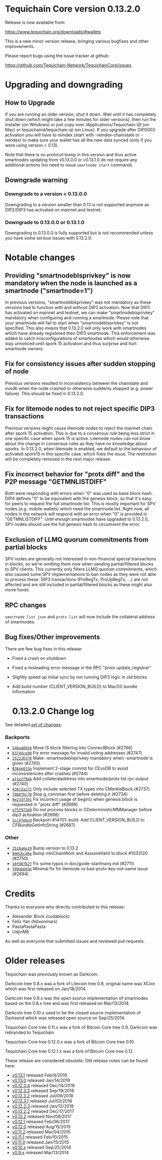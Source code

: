 # Tequichain Core version 0.13.2.0

Release is now available from:

<https://www.tequichain.org/downloads/#wallets>

This is a new minor version release, bringing various bugfixes and other improvements.

Please report bugs using the issue tracker at github:

<https://github.com/Tequichain-Network/TequichainCore/issues>

# Upgrading and downgrading

## How to Upgrade

If you are running an older version, shut it down. Wait until it has completely
shut down (which might take a few minutes for older versions), then run the
installer (on Windows) or just copy over /Applications/Tequichain-Qt (on Mac) or
tequichaind/tequichain-qt (on Linux). If you upgrade after DIP0003 activation you will
have to reindex (start with -reindex-chainstate or -reindex) to make sure
your wallet has all the new data synced (only if you were using version < 0.13).

Note that there is no protocol bump in this version and thus active smartnodes
updating from v0.13.0.0 or v0.13.1.0 do not require any additional actions (no need to issue
`smartnode start` command).

## Downgrade warning

### Downgrade to a version < 0.13.0.0

Downgrading to a version smaller than 0.13 is not supported anymore as DIP2/DIP3 has activated
on mainnet and testnet.

### Downgrade to 0.13.0.0 or 0.13.1.0

Downgrading to 0.13.0.0 is fully supported but is not recommended unless you have some serious issues with 0.13.2.0.

# Notable changes

## Providing "smartnodeblsprivkey" is now mandatory when the node is launched as a smartnode ("smartnode=1")

In previous versions, "smartnodeblsprivkey" was not mandatory as these versions had to function with and without DIP3
activation. Now that DIP3 has activated on mainnet and testnet, we can make "smartnodeblsprivkey" mandatory when
configuring and running a smartnode. Please note that your smartnode will fail to start when "smartnodeblsprivkey"
is not specified. This also means that 0.13.2.0 will only work with smartnodes which have already registered their
DIP3 smartnode. This enforcement was added to catch misconfigurations of smartnodes which would otherwise stay
unnoticed until spork 15 activation and thus surprise and hurt smartnode owners.

## Fix for consistency issues after sudden stopping of node

Previous versions resulted in inconsistency between the chainstate and evodb when the node crashed or otherwise suddenly
stopped (e.g. power failure). This should be fixed in 0.13.2.0.

## Fix for litemode nodes to not reject specific DIP3 transactions

Previous versions might cause litemode nodes to reject the mainnet chain after spork 15 activation. This is due to a
consensus rule being less strict in one specific case when spork 15 is active. Litemode nodes can not know about the
change in consensus rules as they have no knowledge about sporks. In 0.13.2.0, when litemode is enabled, we default to the
behaviour of activated spork15 in this specific case, which fixes the issue. The restriction will be completely removed
in the next major release.

## Fix incorrect behavior for "protx diff" and the P2P message "GETMNLISTDIFF"

Both were responding with errors when "0" was used as base block hash. DIP4 defines "0" to be equivalent with the
genesis block, so that it's easy for peers to request the full smartnode list.
This is mostly important for SPV nodes (e.g. mobile wallets) which need the smartnode list. Right now, all nodes in
the network will respond with an error when "0" is provided in "GETMNLISTDIFF". Until enough smartnodes have upgraded
to 0.13.2.0, SPV nodes should use the full genesis hash to circumvent the error.

## Exclusion of LLMQ quorum commitments from partial blocks

SPV nodes are generally not interested in non-financial special transactions in blocks, so we're omitting them now when
sending partial/filtered blocks to SPV clients. This currently only filters LLMQ quorum commitments, which also caused
some SPV implementations to ban nodes as they were not able to process these. DIP3 transactions (ProRegTx, ProUpRegTx, ...)
are not affected and are still included in partial/filtered blocks as these might also move funds.

## RPC changes

`smartnode list json` and `protx list` will now include the collateral address of smartnodes.

## Bug fixes/Other improvements

There are few bug fixes in this release:

-   Fixed a crash on shutdown
-   Fixed a misleading error message in the RPC "protx update_registrar"
-   Slightly speed up initial sync by not running DIP3 logic in old blocks
-   Add build number (CLIENT_VERSION_BUILD) to MacOS bundle information

    # 0.13.2.0 Change log

See detailed [set of changes](https://github.com/Tequichain-Network/TequichainCore/compare/v0.13.1.0...tequichain:v0.13.2.0).

### Backports

-   [`548a48918`](https://github.com/Tequichain-Network/TequichainCore/commit/548a48918) Move IS block filtering into ConnectBlock (#2766)
-   [`6374dce99`](https://github.com/Tequichain-Network/TequichainCore/commit/6374dce99) Fix error message for invalid voting addresses (#2747)
-   [`25222b378`](https://github.com/Tequichain-Network/TequichainCore/commit/25222b378) Make -smartnodeblsprivkey mandatory when -smartnode is given (#2745)
-   [`0364e033a`](https://github.com/Tequichain-Network/TequichainCore/commit/0364e033a) Implement 2-stage commit for CEvoDB to avoid inconsistencies after crashes (#2744)
-   [`a11e2f9eb`](https://github.com/Tequichain-Network/TequichainCore/commit/a11e2f9eb) Add collateraladdress into smartnode/protx list rpc output (#2740)
-   [`43612a272`](https://github.com/Tequichain-Network/TequichainCore/commit/43612a272) Only include selected TX types into CMerkleBlock (#2737)
-   [`f868fbc78`](https://github.com/Tequichain-Network/TequichainCore/commit/f868fbc78) Stop g_connman first before deleting it (#2734)
-   [`9e233f391`](https://github.com/Tequichain-Network/TequichainCore/commit/9e233f391) Fix incorrect usage of begin() when genesis block is requested in "protx diff" (#2699)
-   [`e75f971b9`](https://github.com/Tequichain-Network/TequichainCore/commit/e75f971b9) Do not process blocks in CDeterministicMNManager before dip3 activation (#2698)
-   [`1cc47ebcd`](https://github.com/Tequichain-Network/TequichainCore/commit/1cc47ebcd) Backport #14701: build: Add CLIENT_VERSION_BUILD to CFBundleGetInfoString (#2687)

### Other

-   [`2516a6e19`](https://github.com/Tequichain-Network/TequichainCore/commit/2516a6e19) Bump version to 0.13.2
-   [`9dd16cdbe`](https://github.com/Tequichain-Network/TequichainCore/commit/9dd16cdbe) Bump minChainWork and AssumeValid to block #1033120 (#2750)
-   [`18f087b27`](https://github.com/Tequichain-Network/TequichainCore/commit/18f087b27) Fix some typos in doc/guide-startmany.md (#2711)
-   [`709ab6d3e`](https://github.com/Tequichain-Network/TequichainCore/commit/709ab6d3e) Minimal fix for litemode vs bad-protx-key-not-same issue (#2694)

# Credits

Thanks to everyone who directly contributed to this release:

-   Alexander Block (codablock)
-   Felix Yan (felixonmars)
-   PastaPastaPasta
-   UdjinM6

As well as everyone that submitted issues and reviewed pull requests.

# Older releases

Tequichain was previously known as Darkcoin.

Darkcoin tree 0.8.x was a fork of Litecoin tree 0.8, original name was XCoin
which was first released on Jan/18/2014.

Darkcoin tree 0.9.x was the open source implementation of smartnodes based on
the 0.8.x tree and was first released on Mar/13/2014.

Darkcoin tree 0.10.x used to be the closed source implementation of Darksend
which was released open source on Sep/25/2014.

Tequichain Core tree 0.11.x was a fork of Bitcoin Core tree 0.9,
Darkcoin was rebranded to Tequichain.

Tequichain Core tree 0.12.0.x was a fork of Bitcoin Core tree 0.10.

Tequichain Core tree 0.12.1.x was a fork of Bitcoin Core tree 0.12.

These release are considered obsolete. Old release notes can be found here:

-   [v0.13.1](https://github.com/Tequichain-Network/TequichainCore/blob/master/doc/release-notes/tequichain/release-notes-0.13.1.md) released Feb/9/2019
-   [v0.13.0](https://github.com/Tequichain-Network/TequichainCore/blob/master/doc/release-notes/tequichain/release-notes-0.13.0.md) released Jan/14/2019
-   [v0.12.3.4](https://github.com/Tequichain-Network/TequichainCore/blob/master/doc/release-notes/tequichain/release-notes-0.12.3.4.md) released Dec/14/2018
-   [v0.12.3.3](https://github.com/Tequichain-Network/TequichainCore/blob/master/doc/release-notes/tequichain/release-notes-0.12.3.3.md) released Sep/19/2018
-   [v0.12.3.2](https://github.com/Tequichain-Network/TequichainCore/blob/master/doc/release-notes/tequichain/release-notes-0.12.3.2.md) released Jul/09/2018
-   [v0.12.3.1](https://github.com/Tequichain-Network/TequichainCore/blob/master/doc/release-notes/tequichain/release-notes-0.12.3.1.md) released Jul/03/2018
-   [v0.12.2.3](https://github.com/Tequichain-Network/TequichainCore/blob/master/doc/release-notes/tequichain/release-notes-0.12.2.3.md) released Jan/12/2018
-   [v0.12.2.2](https://github.com/Tequichain-Network/TequichainCore/blob/master/doc/release-notes/tequichain/release-notes-0.12.2.2.md) released Dec/17/2017
-   [v0.12.2](https://github.com/Tequichain-Network/TequichainCore/blob/master/doc/release-notes/tequichain/release-notes-0.12.2.md) released Nov/08/2017
-   [v0.12.1](https://github.com/Tequichain-Network/TequichainCore/blob/master/doc/release-notes/tequichain/release-notes-0.12.1.md) released Feb/06/2017
-   [v0.12.0](https://github.com/Tequichain-Network/TequichainCore/blob/master/doc/release-notes/tequichain/release-notes-0.12.0.md) released Aug/15/2015
-   [v0.11.2](https://github.com/Tequichain-Network/TequichainCore/blob/master/doc/release-notes/tequichain/release-notes-0.11.2.md) released Mar/04/2015
-   [v0.11.1](https://github.com/Tequichain-Network/TequichainCore/blob/master/doc/release-notes/tequichain/release-notes-0.11.1.md) released Feb/10/2015
-   [v0.11.0](https://github.com/Tequichain-Network/TequichainCore/blob/master/doc/release-notes/tequichain/release-notes-0.11.0.md) released Jan/15/2015
-   [v0.10.x](https://github.com/Tequichain-Network/TequichainCore/blob/master/doc/release-notes/tequichain/release-notes-0.10.0.md) released Sep/25/2014
-   [v0.9.x](https://github.com/Tequichain-Network/TequichainCore/blob/master/doc/release-notes/tequichain/release-notes-0.9.0.md) released Mar/13/2014

